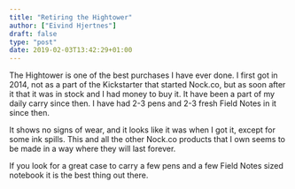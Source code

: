 ```yaml
---
title: "Retiring the Hightower"
author: ["Eivind Hjertnes"]
draft: false
type: "post"
date: 2019-02-03T13:42:29+01:00
---
```


The Hightower is one of the best purchases I have ever done. I first got
in 2014, not as a part of the Kickstarter that started Nock.co, but as
soon after it that it was in stock and I had money to buy it. It have
been a part of my daily carry since then. I have had 2-3 pens and 2-3
fresh Field Notes in it since then.

It shows no signs of wear, and it looks like it was when I got it,
except for some ink spills. This and all the other Nock.co products that
I own seems to be made in a way where they will last forever.

If you look for a great case to carry a few pens and a few Field Notes
sized notebook it is the best thing out there.
